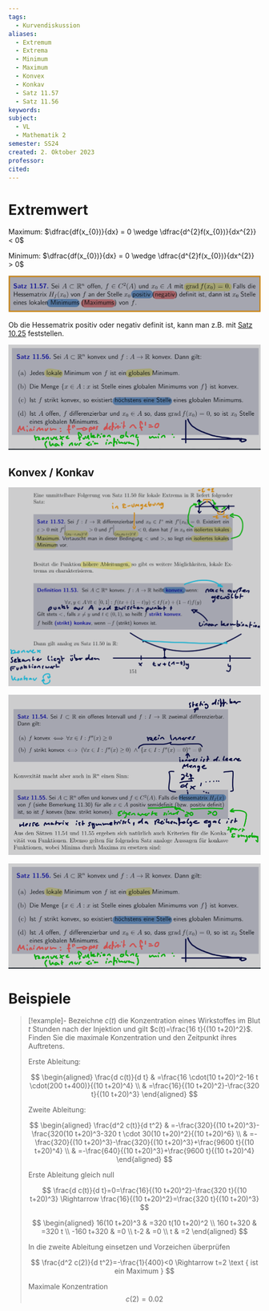 ```yaml
---
tags:
  - Kurvendiskussion
aliases:
  - Extremum
  - Extrema
  - Minimum
  - Maximum
  - Konvex
  - Konkav
  - Satz 11.57
  - Satz 11.56
keywords: 
subject:
  - VL
  - Mathematik 2
semester: SS24
created: 2. Oktober 2023
professor: 
cited:
---
```

 

# Extremwert

Maximum: $\dfrac{df(x_{0})}{dx} = 0 \wedge \dfrac{d^{2}f(x_{0})}{dx^{2}} < 0$

Minimum: $\dfrac{df(x_{0})}{dx} = 0 \wedge \dfrac{d^{2}f(x_{0})}{dx^{2}} > 0$

![900](assets/{57564D68-F66E-47AA-99A0-CC52039EE091}.png)

Ob die Hessematrix positiv oder negativ definit ist, kann man z.B. mit [Satz 10.25](../Algebra/Definitheit.md) feststellen.

![900](assets/{B5043AEE-BCCF-42EA-A2DB-29B5ECC1CB8D}.png)

## Konvex / Konkav

![900](assets/{F6039E57-8507-4287-AE4D-B1B0BE7989DD}.png)

![900](assets/{83657E46-E605-4AC2-AD43-84EE74C58D15}.png)

![900](assets/{B5043AEE-BCCF-42EA-A2DB-29B5ECC1CB8D}.png)

# Beispiele

> [!example]- Bezeichne $c(t)$ die Konzentration eines Wirkstoffes im Blut $t$ Stunden nach der Injektion und gilt $c(t)=\frac{16 t}{(10 t+20)^2}$.
> Finden Sie die maximale Konzentration und den Zeitpunkt ihres Auftretens.
> 
> Erste Ableitung:
> 
> $$
> \begin{aligned}
> \frac{d c(t)}{d t} & =\frac{16 \cdot(10 t+20)^2-16 t \cdot(200 t+400)}{(10 t+20)^4} \\
> & =\frac{16}{(10 t+20)^2}-\frac{320 t}{(10 t+20)^3}
> \end{aligned}
> $$
> 
> Zweite Ableitung:
> 
> $$
> \begin{aligned}
> \frac{d^2 c(t)}{d t^2} & =-\frac{320}{(10 t+20)^3}-\frac{320(10 t+20)^3-320 t \cdot 30(10 t+20)^2}{(10 t+20)^6} \\
> & =-\frac{320}{(10 t+20)^3}-\frac{320}{(10 t+20)^3}+\frac{9600 t}{(10 t+20)^4} \\
> & =-\frac{640}{(10 t+20)^3}+\frac{9600 t}{(10 t+20)^4}
> \end{aligned}
> $$
> 
> Erste Ableitung gleich null
> 
> $$
> \frac{d c(t)}{d t}=0=\frac{16}{(10 t+20)^2}-\frac{320 t}{(10 t+20)^3} \Rightarrow \frac{16}{(10 t+20)^2}=\frac{320 t}{(10 t+20)^3}
> $$
> 
> $$
> \begin{aligned}
> 16(10 t+20)^3 & =320 t(10 t+20)^2 \\
> 160 t+320 & =320 t \\
> -160 t+320 & =0 \\
> t-2 & =0 \\
> t & =2
> \end{aligned}
> $$
> 
> In die zweite Ableitung einsetzen und Vorzeichen überprüfen
> 
> $$
> \frac{d^2 c(2)}{d t^2}=-\frac{1}{400}<0 \Rightarrow t=2 \text { ist ein Maximum }
> $$
> 
> Maximale Konzentration
> $$c(2) = 0.02$$